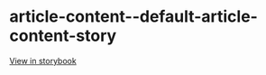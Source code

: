 # article-content--default-article-content-story

[View in storybook](https://raw.githack.com/Independent-Digital-News-and-Media-Ltd/standard-pwamp-sb/PR-728-sb/index.html?path=/story/article-content--default-article-content-story)